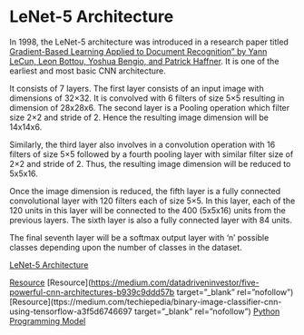 # LeNet-5 Architecture

In 1998, the LeNet-5 architecture was introduced in a research paper titled [Gradient-Based Learning Applied to Document Recognition” by Yann LeCun, Leon Bottou, Yoshua Bengio, and Patrick Haffner](https://ieeexplore.ieee.org/abstract/document/726791). It is one of the earliest and most basic CNN architecture.

It consists of 7 layers. The first layer consists of an input image with dimensions of 32×32. It is convolved with 6 filters of size 5×5 resulting in dimension of 28x28x6. The second layer is a Pooling operation which filter size 2×2 and stride of 2. Hence the resulting image dimension will be 14x14x6.

Similarly, the third layer also involves in a convolution operation with 16 filters of size 5×5 followed by a fourth pooling layer with similar filter size of 2×2 and stride of 2. Thus, the resulting image dimension will be reduced to 5x5x16.

Once the image dimension is reduced, the fifth layer is a fully connected convolutional layer with 120 filters each of size 5×5. In this layer, each of the 120 units in this layer will be connected to the 400 (5x5x16) units from the previous layers. The sixth layer is also a fully connected layer with 84 units.

The final seventh layer will be a softmax output layer with ‘n’ possible classes depending upon the number of classes in the dataset.

[LeNet-5 Architecture](https://github.com/Madhavan11601828/Convolutional-Neural-Network-Basic-Architecture/blob/main/LeNet-5Architectures.PNG)

[Resource](https://www.upgrad.com/blog/basic-cnn-architecture/)
[Resource](https://medium.com/datadriveninvestor/five-powerful-cnn-architectures-b939c9ddd57b target=”_blank” rel=”nofollow”)
[Resource](ttps://medium.com/techiepedia/binary-image-classifier-cnn-using-tensorflow-a3f5d6746697 target=”_blank” rel=”nofollow”)
[Python Programming Model]()
